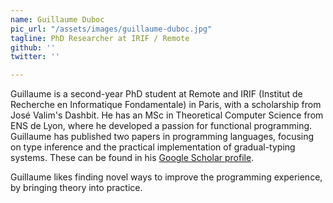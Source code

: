 ```yaml
---
name: Guillaume Duboc
pic_url: "/assets/images/guillaume-duboc.jpg"
tagline: PhD Researcher at IRIF / Remote
github: ''
twitter: ''

---
```

Guillaume is a second-year PhD student at Remote and IRIF (Institut de Recherche en Informatique Fondamentale) in Paris, with a scholarship from José Valim's Dashbit. He has an MSc in Theoretical Computer Science from ENS de Lyon, where he developed a passion for functional programming. Guillaume has published two papers in programming languages, focusing on type inference and the practical implementation of gradual-typing systems. These can be found in his [Google Scholar profile](https://scholar.google.com/citations?user=e1pz8RIAAAAJ&hl=fr&authuser=3).  
  
Guillaume likes finding novel ways to improve the programming experience, by bringing theory into practice.
